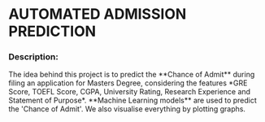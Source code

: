 <h1>AUTOMATED ADMISSION PREDICTION</h1>
<h3>Description:</h3>
The idea behind this project is to predict the **Chance of Admit** during filing an application for Masters Degree, considering the features *GRE Score, TOEFL Score, CGPA, University Rating, Research Experience and Statement of Purpose*. **Machine Learning models** are used to predict the 'Chance of Admit'. We also visualise everything by plotting graphs.</br>
